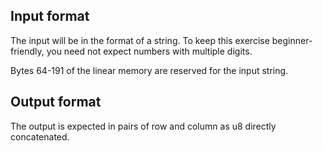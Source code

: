 ## Input format

The input will be in the format of a string. To keep this exercise beginner-friendly, you need not expect numbers with multiple digits.

Bytes 64-191 of the linear memory are reserved for the input string.

## Output format

The output is expected in pairs of row and column as u8 directly concatenated.
